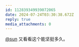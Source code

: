 ```yaml
---
id: 112839349939072065
date: 2024-07-24T03:30:38.672Z
reply: true
media_attachments: 0
---
```


[@sun](https://jiong.us/@sun) 又看看这个能坚挺多久。


